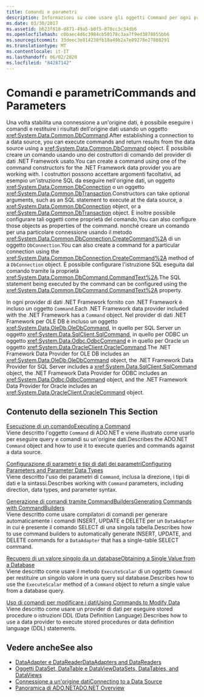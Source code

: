 ```yaml
---
title: Comandi e parametri
description: Informazioni su come usare gli oggetti Command per ogni provider di dati .NET Framework per eseguire comandi e restituire risultati da un'origine dati.
ms.date: 03/30/2017
ms.assetid: b623f810-d871-49a5-b0f5-078cc3c34db6
ms.openlocfilehash: c0baec4d6c3984cb50178c3aa7f9ed3878055bb6
ms.sourcegitcommit: 33deec3e814238fb18a49b2a7e89278e27888291
ms.translationtype: MT
ms.contentlocale: it-IT
ms.lasthandoff: 06/02/2020
ms.locfileid: "84287142"
---
```

# <a name="commands-and-parameters"></a><span data-ttu-id="ec504-103">Comandi e parametri</span><span class="sxs-lookup"><span data-stu-id="ec504-103">Commands and Parameters</span></span>
<span data-ttu-id="ec504-104">Una volta stabilita una connessione a un'origine dati, è possibile eseguire i comandi e restituire i risultati dell'origine dati usando un oggetto <xref:System.Data.Common.DbCommand>.</span><span class="sxs-lookup"><span data-stu-id="ec504-104">After establishing a connection to a data source, you can execute commands and return results from the data source using a <xref:System.Data.Common.DbCommand> object.</span></span> <span data-ttu-id="ec504-105">È possibile creare un comando usando uno dei costruttori di comando del provider di dati .NET Framework usato.</span><span class="sxs-lookup"><span data-stu-id="ec504-105">You can create a command using one of the command constructors for the .NET Framework data provider you are working with.</span></span> <span data-ttu-id="ec504-106">I costruttori possono accettare argomenti facoltativi, ad esempio un'istruzione SQL da eseguire nell'origine dati, un oggetto <xref:System.Data.Common.DbConnection> o un oggetto <xref:System.Data.Common.DbTransaction>.</span><span class="sxs-lookup"><span data-stu-id="ec504-106">Constructors can take optional arguments, such as an SQL statement to execute at the data source, a <xref:System.Data.Common.DbConnection> object, or a <xref:System.Data.Common.DbTransaction> object.</span></span> <span data-ttu-id="ec504-107">È inoltre possibile configurare tali oggetti come proprietà del comando,</span><span class="sxs-lookup"><span data-stu-id="ec504-107">You can also configure those objects as properties of the command.</span></span> <span data-ttu-id="ec504-108">nonché creare un comando per una particolare connessione usando il metodo <xref:System.Data.Common.DbConnection.CreateCommand%2A> di un oggetto `DbConnection`.</span><span class="sxs-lookup"><span data-stu-id="ec504-108">You can also create a command for a particular connection using the <xref:System.Data.Common.DbConnection.CreateCommand%2A> method of a `DbConnection` object.</span></span> <span data-ttu-id="ec504-109">È possibile configurare l'istruzione SQL eseguita dal comando tramite la proprietà <xref:System.Data.Common.DbCommand.CommandText%2A>.</span><span class="sxs-lookup"><span data-stu-id="ec504-109">The SQL statement being executed by the command can be configured using the <xref:System.Data.Common.DbCommand.CommandText%2A> property.</span></span>  
  
 <span data-ttu-id="ec504-110">In ogni provider di dati .NET Framework fornito con .NET Framework è incluso un oggetto `Command`.</span><span class="sxs-lookup"><span data-stu-id="ec504-110">Each .NET Framework data provider included with the .NET Framework has a `Command` object.</span></span> <span data-ttu-id="ec504-111">Nel provider di dati .NET Framework per OLE DB è incluso un oggetto <xref:System.Data.OleDb.OleDbCommand>, in quello per SQL Server un oggetto <xref:System.Data.SqlClient.SqlCommand>, in quello per ODBC un oggetto <xref:System.Data.Odbc.OdbcCommand> e in quello per Oracle un oggetto <xref:System.Data.OracleClient.OracleCommand>.</span><span class="sxs-lookup"><span data-stu-id="ec504-111">The .NET Framework Data Provider for OLE DB includes an <xref:System.Data.OleDb.OleDbCommand> object, the .NET Framework Data Provider for SQL Server includes a <xref:System.Data.SqlClient.SqlCommand> object, the .NET Framework Data Provider for ODBC includes an <xref:System.Data.Odbc.OdbcCommand> object, and the .NET Framework Data Provider for Oracle includes an <xref:System.Data.OracleClient.OracleCommand> object.</span></span>  
  
## <a name="in-this-section"></a><span data-ttu-id="ec504-112">Contenuto della sezione</span><span class="sxs-lookup"><span data-stu-id="ec504-112">In This Section</span></span>  
 [<span data-ttu-id="ec504-113">Esecuzione di un comando</span><span class="sxs-lookup"><span data-stu-id="ec504-113">Executing a Command</span></span>](executing-a-command.md)  
 <span data-ttu-id="ec504-114">Viene descritto l'oggetto `Command` di ADO.NET e viene illustrato come usarlo per eseguire query e comandi su un'origine dati.</span><span class="sxs-lookup"><span data-stu-id="ec504-114">Describes the ADO.NET `Command` object and how to use it to execute queries and commands against a data source.</span></span>  
  
 [<span data-ttu-id="ec504-115">Configurazione di parametri e tipi di dati dei parametri</span><span class="sxs-lookup"><span data-stu-id="ec504-115">Configuring Parameters and Parameter Data Types</span></span>](configuring-parameters-and-parameter-data-types.md)  
 <span data-ttu-id="ec504-116">Viene descritto l'uso dei parametri di `Command`, inclusa la direzione, i tipi di dati e la sintassi.</span><span class="sxs-lookup"><span data-stu-id="ec504-116">Describes working with `Command` parameters, including direction, data types, and parameter syntax.</span></span>  
  
 [<span data-ttu-id="ec504-117">Generazione di comandi tramite CommandBuilders</span><span class="sxs-lookup"><span data-stu-id="ec504-117">Generating Commands with CommandBuilders</span></span>](generating-commands-with-commandbuilders.md)  
 <span data-ttu-id="ec504-118">Viene descritto come usare compilatori di comandi per generare automaticamente i comandi INSERT, UPDATE e DELETE per un `DataAdapter` in cui è presente il comando SELECT di una singola tabella.</span><span class="sxs-lookup"><span data-stu-id="ec504-118">Describes how to use command builders to automatically generate INSERT, UPDATE, and DELETE commands for a `DataAdapter` that has a single-table SELECT command.</span></span>  
  
 [<span data-ttu-id="ec504-119">Recupero di un valore singolo da un database</span><span class="sxs-lookup"><span data-stu-id="ec504-119">Obtaining a Single Value from a Database</span></span>](obtaining-a-single-value-from-a-database.md)  
 <span data-ttu-id="ec504-120">Viene descritto come usare il metodo `ExecuteScalar` di un oggetto `Command` per restituire un singolo valore in una query sul database.</span><span class="sxs-lookup"><span data-stu-id="ec504-120">Describes how to use the `ExecuteScalar` method of a `Command` object to return a single value from a database query.</span></span>  
  
 [<span data-ttu-id="ec504-121">Uso di comandi per modificare i dati</span><span class="sxs-lookup"><span data-stu-id="ec504-121">Using Commands to Modify Data</span></span>](using-commands-to-modify-data.md)  
 <span data-ttu-id="ec504-122">Viene descritto come usare un provider di dati per eseguire stored procedure o istruzioni DDL (Data Definition Language).</span><span class="sxs-lookup"><span data-stu-id="ec504-122">Describes how to use a data provider to execute stored procedures or data definition language (DDL) statements.</span></span>  
  
## <a name="see-also"></a><span data-ttu-id="ec504-123">Vedere anche</span><span class="sxs-lookup"><span data-stu-id="ec504-123">See also</span></span>

- [<span data-ttu-id="ec504-124">DataAdapter e DataReader</span><span class="sxs-lookup"><span data-stu-id="ec504-124">DataAdapters and DataReaders</span></span>](dataadapters-and-datareaders.md)
- [<span data-ttu-id="ec504-125">Oggetti DataSet, DataTable e DataView</span><span class="sxs-lookup"><span data-stu-id="ec504-125">DataSets, DataTables, and DataViews</span></span>](./dataset-datatable-dataview/index.md)
- [<span data-ttu-id="ec504-126">Connessione a un'origine dati</span><span class="sxs-lookup"><span data-stu-id="ec504-126">Connecting to a Data Source</span></span>](connecting-to-a-data-source.md)
- [<span data-ttu-id="ec504-127">Panoramica di ADO.NET</span><span class="sxs-lookup"><span data-stu-id="ec504-127">ADO.NET Overview</span></span>](ado-net-overview.md)
